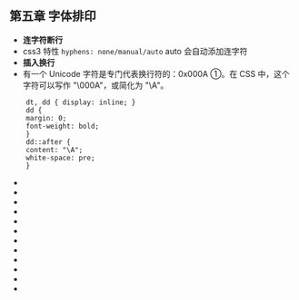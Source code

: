 <!--
 * @Author: your name
 * @Date: 2021-07-11 09:54:45
 * @LastEditTime: 2021-07-11 10:06:00
 * @LastEditors: Please set LastEditors
 * @Description: In User Settings Edit
 * @FilePath: \notes\study notes\css-study\css-style5.md
-->

## 第五章 字体排印

-   **连字符断行**
-   css3 特性 `hyphens: none/manual/auto` auto 会自动添加连字符
-   **插入换行**
-   有一个 Unicode 字符是专门代表换行符的：0x000A ①。在 CSS 中，这个字符可以写作 "\000A"，或简化为 "\A"。

```
    dt, dd { display: inline; }
    dd {
    margin: 0;
    font-weight: bold;
    }
    dd::after {
    content: "\A";
    white-space: pre;
    }
```

-
-
-
-
-
-
-
-
-
-
-
-
